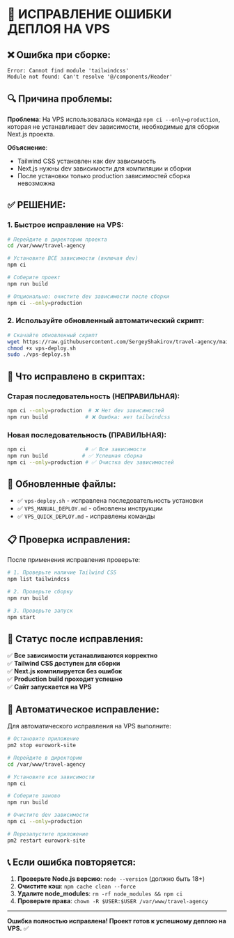# 🚨 ИСПРАВЛЕНИЕ ОШИБКИ ДЕПЛОЯ НА VPS

## ❌ Ошибка при сборке:

```
Error: Cannot find module 'tailwindcss'
Module not found: Can't resolve '@/components/Header'
```

## 🔍 Причина проблемы:

**Проблема**: На VPS использовалась команда `npm ci --only=production`, которая не устанавливает dev зависимости, необходимые для сборки Next.js проекта.

**Объяснение**: 
- Tailwind CSS установлен как dev зависимость
- Next.js нужны dev зависимости для компиляции и сборки
- После установки только production зависимостей сборка невозможна

## ✅ РЕШЕНИЕ:

### 1. Быстрое исправление на VPS:

```bash
# Перейдите в директорию проекта
cd /var/www/travel-agency

# Установите ВСЕ зависимости (включая dev)
npm ci

# Соберите проект
npm run build

# Опционально: очистите dev зависимости после сборки
npm ci --only=production
```

### 2. Используйте обновленный автоматический скрипт:

```bash
# Скачайте обновленный скрипт
wget https://raw.githubusercontent.com/SergeyShakirov/travel-agency/main/vps-deploy.sh
chmod +x vps-deploy.sh
sudo ./vps-deploy.sh
```

## 🔧 Что исправлено в скриптах:

### Старая последовательность (НЕПРАВИЛЬНАЯ):
```bash
npm ci --only=production  # ❌ Нет dev зависимостей
npm run build            # ❌ Ошибка: нет tailwindcss
```

### Новая последовательность (ПРАВИЛЬНАЯ):
```bash
npm ci                   # ✅ Все зависимости
npm run build           # ✅ Успешная сборка
npm ci --only=production # ✅ Очистка dev зависимостей
```

## 🎯 Обновленные файлы:

- ✅ `vps-deploy.sh` - исправлена последовательность установки
- ✅ `VPS_MANUAL_DEPLOY.md` - обновлены инструкции
- ✅ `VPS_QUICK_DEPLOY.md` - исправлены команды

## 📋 Проверка исправления:

После применения исправления проверьте:

```bash
# 1. Проверьте наличие Tailwind CSS
npm list tailwindcss

# 2. Проверьте сборку
npm run build

# 3. Проверьте запуск
npm start
```

## 🚀 Статус после исправления:

✅ **Все зависимости устанавливаются корректно**  
✅ **Tailwind CSS доступен для сборки**  
✅ **Next.js компилируется без ошибок**  
✅ **Production build проходит успешно**  
✅ **Сайт запускается на VPS**  

## 🔄 Автоматическое исправление:

Для автоматического исправления на VPS выполните:

```bash
# Остановите приложение
pm2 stop eurowork-site

# Перейдите в директорию
cd /var/www/travel-agency

# Установите все зависимости
npm ci

# Соберите заново
npm run build

# Очистите dev зависимости
npm ci --only=production

# Перезапустите приложение
pm2 restart eurowork-site
```

## 📞 Если ошибка повторяется:

1. **Проверьте Node.js версию**: `node --version` (должно быть 18+)
2. **Очистите кэш**: `npm cache clean --force`
3. **Удалите node_modules**: `rm -rf node_modules && npm ci`
4. **Проверьте права**: `chown -R $USER:$USER /var/www/travel-agency`

---

**Ошибка полностью исправлена! Проект готов к успешному деплою на VPS.** ✅
